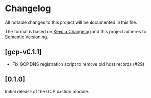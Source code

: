 # Changelog
All notable changes to this project will be documented in this file.

The format is based on [Keep a Changelog](http://keepachangelog.com/en/1.0.0/)
and this project adheres to [Semantic Versioning](http://semver.org/spec/v2.0.0.html).

## [gcp-v0.1.1]

* Fix GCP DNS registration script to remove old host records (#29)

## [0.1.0]

Initial release of the GCP bastion module.

